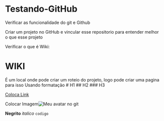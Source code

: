 # Testando-GitHub
Verificar as funcionalidade do git e Github 

Criar um projeto no GitHub e vincular esse repositorio para entender melhor o que esse projeto

Verificar o que é Wiki:

# WIKI
É um local onde pode criar um roteio do projeto, logo pode criar uma pagina para isso
Usando formatação # H1 ## H2 ### H3

[Coloca Link](https://github.com/elielson71/Testando-GitHub) 

Colocar Imagem![Meu avatar no git](https://avatars.githubusercontent.com/u/31736507?s=400)

**Negrito**
 _italico_ 
`codigo`

